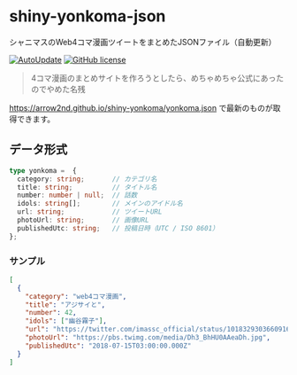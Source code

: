 # shiny-yonkoma-json

シャニマスのWeb4コマ漫画ツイートをまとめたJSONファイル（自動更新）

[![AutoUpdate](https://github.com/arrow2nd/shiny-yonkoma/actions/workflows/auto-update.yml/badge.svg)](https://github.com/arrow2nd/shiny-yonkoma/actions/workflows/auto-update.yml)
[![GitHub license](https://img.shields.io/github/license/arrow2nd/shiny-yonkoma)](https://github.com/arrow2nd/shiny-yonkoma/blob/main/LICENSE)

> 4コマ漫画のまとめサイトを作ろうとしたら、めちゃめちゃ公式にあったのでやめた名残

https://arrow2nd.github.io/shiny-yonkoma/yonkoma.json で最新のものが取得できます。

## データ形式

```ts
type yonkoma = 	{
  category: string;       // カテゴリ名
  title: string;          // タイトル名
  number: number | null;  // 話数
  idols: string[];        // メインのアイドル名
  url: string;            // ツイートURL
  photoUrl: string;       // 画像URL
  publishedUtc: string;   // 投稿日時（UTC / ISO 8601）
};
```

### サンプル

```json
[
  {
    "category": "web4コマ漫画",
    "title": "アジサイと",
    "number": 42,
    "idols": ["幽谷霧子"],
    "url": "https://twitter.com/imassc_official/status/1018329303660916737",
    "photoUrl": "https://pbs.twimg.com/media/Dh3_BhHU0AAeaDh.jpg",
    "publishedUtc": "2018-07-15T03:00:00.000Z"
  }
]
```
